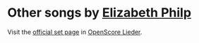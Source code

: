 
# Other songs by [Elizabeth Philp](..)

Visit the [official set page] in [OpenScore Lieder].

[official set page]: https://musescore.com/openscore-lieder-corpus/sets/5107080
[OpenScore Lieder]: https://musescore.com/openscore-lieder-corpus
